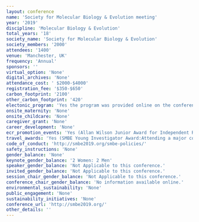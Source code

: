 ```yaml
---
layout: conference 
name: 'Society for Molecular Biology & Evolution meeting'
year: '2019'
discipline: 'Molecular Biology & Evolution'
total_years: '18'
society_name: 'Society for Molecular Biology & Evolution'
society_members: '2000'
attendees: '1400'
venue: 'Manchester, UK'
frequency: 'Annual'
sponsors: ''
virtual_option: 'None'
digital_archives: 'None'
attendance_cost: ' $2000-$4000'
registration_fee: '$350-$650'
carbon_footprint: '2100'
other_carbon_footprint: '420'
electonic_program: 'Yes the program was provided online on the conference website both in interactive for and as a .pdf file.'
onsite_maternity: 'None'
onsite_childcare: 'None'
caregiver_grant: 'None'
career_development: 'None'
ecr_promotion_events: 'Yes (Allan Wilson Junior Award for Independent Research)'
travel_awards: 'Yes (SMBE Young Investigator Award:Attending a major conference is particularly important for young researchers because it allows them to present their work to an expert audience and gives them the opportunity to make useful contacts. However, SMBE recognizes that travel funds may not be available at this critical time. Postdoctoral researchers and graduate students may apply for travel awards to attend the annual SMBE meeting. Awardees are granted up to US $1500 for travel within the same continent, and up to US $2000 for long-haul travel. Reimbursements are processed after the meeting and awardees may claim travel, accommodation and meeting registration expenses.)'
code_of_conduct: 'http://smbe2019.org/smbe-policies/'
safety_instructions: 'None'
gender_balance: 'None'
keynote_gender_balance: '2 Women: 2 Men'
speaker_gender_balance: 'Not Applicable to this conference.'
invited_gender_balance: 'Not Applicable to this conference.'
session_chair_gender_balance: 'Not Applicable to this conference.'
conference_chair_gender_balance: 'No information available online.'
environmental_sustainability: 'None'
public_engagement: 'None'
sustainability_initiatives: 'None'
conference_url: 'http://smbe2019.org/'
other_details: ''
---
```

